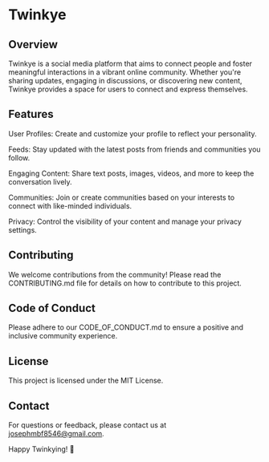 # Twinkye


## Overview

Twinkye is a social media platform that aims to connect people and foster meaningful interactions in a vibrant online community. Whether you're sharing updates, engaging in discussions, or discovering new content, Twinkye provides a space for users to connect and express themselves.


## Features

User Profiles: Create and customize your profile to reflect your personality.

Feeds: Stay updated with the latest posts from friends and communities you follow.

Engaging Content: Share text posts, images, videos, and more to keep the conversation lively.

Communities: Join or create communities based on your interests to connect with like-minded individuals.

Privacy: Control the visibility of your content and manage your privacy settings.


## Contributing

We welcome contributions from the community! Please read the CONTRIBUTING.md file for details on how to contribute to this project.


## Code of Conduct

Please adhere to our CODE_OF_CONDUCT.md to ensure a positive and inclusive community experience.


## License

This project is licensed under the MIT License.


## Contact

For questions or feedback, please contact us at josephmbf8546@gmail.com.

Happy Twinkying! 🌟